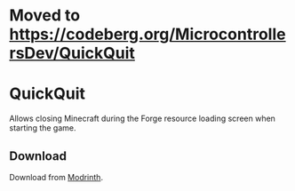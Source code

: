# Moved to https://codeberg.org/MicrocontrollersDev/QuickQuit

# QuickQuit

Allows closing Minecraft during the Forge resource loading screen when starting the game.

## Download

Download from [Modrinth](https://modrinth.com/mod/quickquit).
